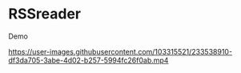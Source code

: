 # RSSreader

Demo

https://user-images.githubusercontent.com/103315521/233538910-df3da705-3abe-4d02-b257-5994fc26f0ab.mp4
